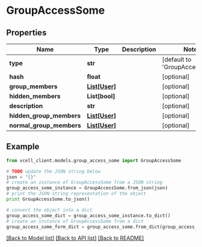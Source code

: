 # GroupAccessSome


## Properties
Name | Type | Description | Notes
------------ | ------------- | ------------- | -------------
**type** | **str** |  | [default to 'GroupAccessSome']
**hash** | **float** |  | [optional] 
**group_members** | [**List[User]**](User.md) |  | [optional] 
**hidden_members** | **List[bool]** |  | [optional] 
**description** | **str** |  | [optional] 
**hidden_group_members** | [**List[User]**](User.md) |  | [optional] 
**normal_group_members** | [**List[User]**](User.md) |  | [optional] 

## Example

```python
from vcell_client.models.group_access_some import GroupAccessSome

# TODO update the JSON string below
json = "{}"
# create an instance of GroupAccessSome from a JSON string
group_access_some_instance = GroupAccessSome.from_json(json)
# print the JSON string representation of the object
print GroupAccessSome.to_json()

# convert the object into a dict
group_access_some_dict = group_access_some_instance.to_dict()
# create an instance of GroupAccessSome from a dict
group_access_some_form_dict = group_access_some.from_dict(group_access_some_dict)
```
[[Back to Model list]](../README.md#documentation-for-models) [[Back to API list]](../README.md#documentation-for-api-endpoints) [[Back to README]](../README.md)


